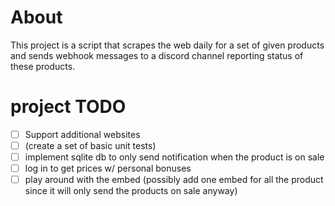 # About

This project is a script that scrapes the web daily for a set of given products and sends webhook messages to a discord channel reporting status of these products.


# project TODO

- [ ] Support additional websites
- [ ] (create a set of basic unit tests)
- [ ] implement sqlite db to only send notification when the product is on sale
- [ ] log in to get prices w/ personal bonuses
- [ ] play around with the embed (possibly add one embed for all the product since it will only send the products on sale anyway)